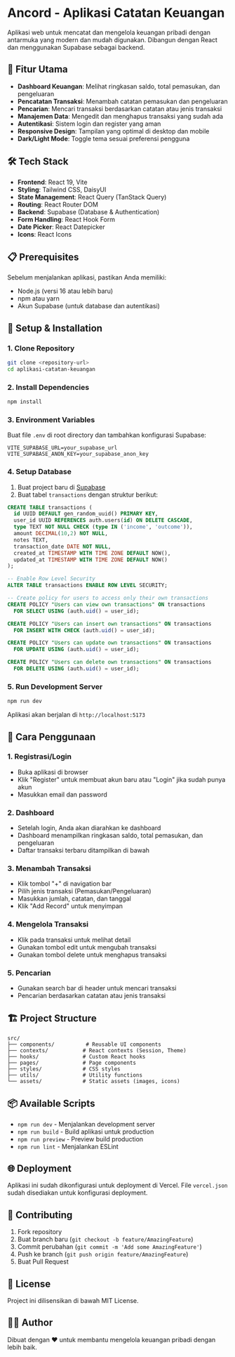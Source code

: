 # Ancord - Aplikasi Catatan Keuangan

Aplikasi web untuk mencatat dan mengelola keuangan pribadi dengan antarmuka yang modern dan mudah digunakan. Dibangun dengan React dan menggunakan Supabase sebagai backend.

## 🚀 Fitur Utama

- **Dashboard Keuangan**: Melihat ringkasan saldo, total pemasukan, dan pengeluaran
- **Pencatatan Transaksi**: Menambah catatan pemasukan dan pengeluaran
- **Pencarian**: Mencari transaksi berdasarkan catatan atau jenis transaksi
- **Manajemen Data**: Mengedit dan menghapus transaksi yang sudah ada
- **Autentikasi**: Sistem login dan register yang aman
- **Responsive Design**: Tampilan yang optimal di desktop dan mobile
- **Dark/Light Mode**: Toggle tema sesuai preferensi pengguna

## 🛠️ Tech Stack

- **Frontend**: React 19, Vite
- **Styling**: Tailwind CSS, DaisyUI
- **State Management**: React Query (TanStack Query)
- **Routing**: React Router DOM
- **Backend**: Supabase (Database & Authentication)
- **Form Handling**: React Hook Form
- **Date Picker**: React Datepicker
- **Icons**: React Icons

## 📋 Prerequisites

Sebelum menjalankan aplikasi, pastikan Anda memiliki:

- Node.js (versi 16 atau lebih baru)
- npm atau yarn
- Akun Supabase (untuk database dan autentikasi)

## 🔧 Setup & Installation

### 1. Clone Repository

```bash
git clone <repository-url>
cd aplikasi-catatan-keuangan
```

### 2. Install Dependencies

```bash
npm install
```

### 3. Environment Variables

Buat file `.env` di root directory dan tambahkan konfigurasi Supabase:

```env
VITE_SUPABASE_URL=your_supabase_url
VITE_SUPABASE_ANON_KEY=your_supabase_anon_key
```

### 4. Setup Database

1. Buat project baru di [Supabase](https://supabase.com)
2. Buat tabel `transactions` dengan struktur berikut:

```sql
CREATE TABLE transactions (
  id UUID DEFAULT gen_random_uuid() PRIMARY KEY,
  user_id UUID REFERENCES auth.users(id) ON DELETE CASCADE,
  type TEXT NOT NULL CHECK (type IN ('income', 'outcome')),
  amount DECIMAL(10,2) NOT NULL,
  notes TEXT,
  transaction_date DATE NOT NULL,
  created_at TIMESTAMP WITH TIME ZONE DEFAULT NOW(),
  updated_at TIMESTAMP WITH TIME ZONE DEFAULT NOW()
);

-- Enable Row Level Security
ALTER TABLE transactions ENABLE ROW LEVEL SECURITY;

-- Create policy for users to access only their own transactions
CREATE POLICY "Users can view own transactions" ON transactions
  FOR SELECT USING (auth.uid() = user_id);

CREATE POLICY "Users can insert own transactions" ON transactions
  FOR INSERT WITH CHECK (auth.uid() = user_id);

CREATE POLICY "Users can update own transactions" ON transactions
  FOR UPDATE USING (auth.uid() = user_id);

CREATE POLICY "Users can delete own transactions" ON transactions
  FOR DELETE USING (auth.uid() = user_id);
```

### 5. Run Development Server

```bash
npm run dev
```

Aplikasi akan berjalan di `http://localhost:5173`

## 📱 Cara Penggunaan

### 1. Registrasi/Login

- Buka aplikasi di browser
- Klik "Register" untuk membuat akun baru atau "Login" jika sudah punya akun
- Masukkan email dan password

### 2. Dashboard

- Setelah login, Anda akan diarahkan ke dashboard
- Dashboard menampilkan ringkasan saldo, total pemasukan, dan pengeluaran
- Daftar transaksi terbaru ditampilkan di bawah

### 3. Menambah Transaksi

- Klik tombol "+" di navigation bar
- Pilih jenis transaksi (Pemasukan/Pengeluaran)
- Masukkan jumlah, catatan, dan tanggal
- Klik "Add Record" untuk menyimpan

### 4. Mengelola Transaksi

- Klik pada transaksi untuk melihat detail
- Gunakan tombol edit untuk mengubah transaksi
- Gunakan tombol delete untuk menghapus transaksi

### 5. Pencarian

- Gunakan search bar di header untuk mencari transaksi
- Pencarian berdasarkan catatan atau jenis transaksi

## 🏗️ Project Structure

```
src/
├── components/          # Reusable UI components
├── contexts/           # React contexts (Session, Theme)
├── hooks/              # Custom React hooks
├── pages/              # Page components
├── styles/             # CSS styles
├── utils/              # Utility functions
└── assets/             # Static assets (images, icons)
```

## 📦 Available Scripts

- `npm run dev` - Menjalankan development server
- `npm run build` - Build aplikasi untuk production
- `npm run preview` - Preview build production
- `npm run lint` - Menjalankan ESLint

## 🌐 Deployment

Aplikasi ini sudah dikonfigurasi untuk deployment di Vercel. File `vercel.json` sudah disediakan untuk konfigurasi deployment.

## 🤝 Contributing

1. Fork repository
2. Buat branch baru (`git checkout -b feature/AmazingFeature`)
3. Commit perubahan (`git commit -m 'Add some AmazingFeature'`)
4. Push ke branch (`git push origin feature/AmazingFeature`)
5. Buat Pull Request

## 📄 License

Project ini dilisensikan di bawah MIT License.

## 👨‍💻 Author

Dibuat dengan ❤️ untuk membantu mengelola keuangan pribadi dengan lebih baik.

